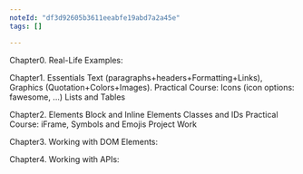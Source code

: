 ```yaml
---
noteId: "df3d92605b3611eeabfe19abd7a2a45e"
tags: []

---
```




Chapter0. Real-Life Examples:




Chapter1. Essentials
    Text (paragraphs+headers+Formatting+Links),
    Graphics (Quotation+Colors+Images).
    Practical Course: Icons (icon options: fawesome, ...)
    Lists and Tables

Chapter2. Elements
    Block and Inline Elements
    Classes and IDs
    Practical Course: iFrame, Symbols and Emojis
    Project Work

Chapter3. Working with DOM Elements:

Chapter4. Working with APIs:







